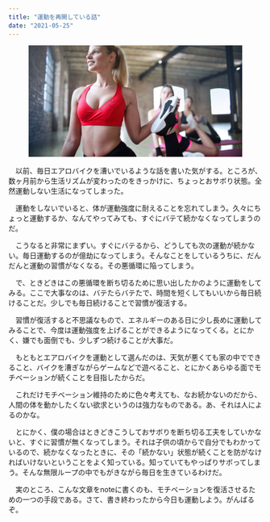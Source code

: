 ```yaml
---
title: "運動を再開している話"
date: "2021-05-25"
---
```


<figure>

![](assets/nea77dcf6ccf0_fe15921d490349f74fd1f7fb0f1e6c44.jpg)

</figure>

　以前、毎日エアロバイクを漕いでいるような話を書いた気がする。ところが、数ヶ月前から生活リズムが変わったのをきっかけに、ちょっとおサボり状態。全然運動しない生活になってしまった。

　運動をしないでいると、体が運動強度に耐えることを忘れてしまう。久々にちょっと運動するか、なんてやってみても、すぐにバテて続かなくなってしまうのだ。

　こうなると非常にまずい。すぐにバテるから、どうしても次の運動が続かない。毎日運動するのが億劫になってしまう。そんなことをしているうちに、だんだんと運動の習慣がなくなる。その悪循環に陥ってしまう。

　で、ときどきはこの悪循環を断ち切るために思い出したかのように運動をしてみる。ここで大事なのは、バテたらバテたで、時間を短くしてもいいから毎日続けることだ。少しでも毎日続けることで習慣が復活する。

　習慣が復活すると不思議なもので、エネルギーのある日に少し長めに運動してみることで、今度は運動強度を上げることができるようになってくる。とにかく、嫌でも面倒でも、少しずつ続けることが大事だ。

　もともとエアロバイクを運動として選んだのは、天気が悪くても家の中でできること、バイクを漕ぎながらゲームなどで遊べること、とにかくあらゆる面でモチベーションが続くことを目指したからだ。

　これだけモチベーション維持のために色々考えても、なお続かないのだから、人間の体を動かしたくない欲求というのは強力なものである。あ、それは人によるのかな。

　とにかく、僕の場合はときどきこうしておサボりを断ち切る工夫をしていかないと、すぐに習慣が無くなってしまう。それは子供の頃からで自分でもわかっているので、続かなくなったときに、その「続かない」状態が続くことを防がなければいけないということをよく知っている。知っていてもやっぱりサボってしまう。そんな無限ループの中でもがきながら毎日を生きているわけだ。

　実のところ、こんな文章をnoteに書くのも、モチベーションを復活させるための一つの手段である。さて、書き終わったから今日も運動しよう。がんばるぞ。

